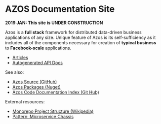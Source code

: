 # AZOS Documentation Site

**2019 JAN: This site is UNDER CONSTRUCTION**

Azos is a **full stack** framework for distributed data-driven business applications of any size.
Unique feature of Azos is its self-sufficiency as it includes all of the components necessary for
 creation of **typical business** to **Facebook-scale** applications.

- [Articles](~/doc/articles/index.md)
- [Autogenerated API Docs](~/out/api/Azos.html)

See also: 

- [Azos Source (GitHub)](https://github.com/azist/azos)
- [Azos Packages (Nuget)](https://www.nuget.org/profiles/azist-group)
- [Azos Code Documentation Index (Git Hub)](https://github.com/azist/azos/blob/master/src/documentation-index.md)


External resources:
- [Monorepo Project Structure (Wikipedia)](https://en.wikipedia.org/wiki/Monorepo)
- [Pattern: Microservice Chassis](https://microservices.io/patterns/microservice-chassis.html)